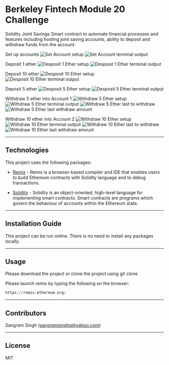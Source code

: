 # Berkeley Fintech Module 20 Challenge

Solidity Joint Savings Smart contract to automate financial processes and features including hosting joint saving accounts, ability to deposit and withdraw funds from the account.

Set up accounts
![Set Account setup](Execution_Results/set_account_1.png)
![Set Account terminal output](Execution_Results/set_account_2.png)

Deposit 1 ether
![Desposit 1 Ether setup](Execution_Results/deposit_1_ether_1.png)
![Desposit 1 Ether terminal output](Execution_Results/deposit_1_ether_2.png)

Deposit 10 ether
![Desposit 10 Ether setup](Execution_Results/deposit_10_ether_1.png)
![Desposit 10 Ether terminal output](Execution_Results/deposit_10_ether_2.png)

Deposit 5 ether
![Desposit 5 Ether setup](Execution_Results/deposit_5_ether_1.png)
![Desposit 5 Ether terminal output](Execution_Results/deposit_5_ether_2.png)

Withdraw 5 ether into Account 1
![Withdraw 5 Ether setup](Execution_Results/withdraw_5_ether_account_1_1.png)
![Withdraw 5 Ether terminal output](Execution_Results/withdraw_5_ether_account_1_2.png)
![Withdraw 5 Ether last to withdraw](Execution_Results/withdraw_5_ether_last_to_withdraw.png)
![Withdraw 5 Ether last withdraw amount](Execution_Results/withdraw_5_ether_last_withdraw_account.png)

Withdraw 10 ether into Account 2
![Withdraw 10 Ether setup](Execution_Results/withdraw_10_ether_account_1_1.png)
![Withdraw 10 Ether terminal output](Execution_Results/withdraw_10_ether_account_1_2.png)
![Withdraw 10 Ether last to withdraw](Execution_Results/withdraw_10_ether_last_to_withdraw.png)
![Withdraw 10 Ether last withdraw amount](Execution_Results/withdraw_10_ether_last_withdraw_account.png)

---

## Technologies

This project uses the following packages:

* [Remix](https://remix.ethereum.org/) - Remix is a browser-based compiler and IDE that enables users to build Ethereum contracts with Solidity language and to debug transactions.

* [Solidity](https://docs.soliditylang.org/) - Solidity is an object-oriented, high-level language for implementing smart contracts. Smart contracts are programs which govern the behaviour of accounts within the Ethereum state.

---

## Installation Guide

This project can be run online. There is no need to install any packages locally.

---

## Usage

Please download the project or clone the project using git clone

Please launch remix by typing the following on the browser:

```python
https://remix.ethereum.org/
```

---

## Contributors

Sangram Singh (sangramsinghg@yahoo.com)

---

## License

MIT